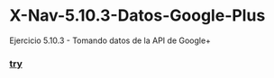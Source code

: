 # X-Nav-5.10.3-Datos-Google-Plus
Ejercicio 5.10.3 - Tomando datos de la API de Google+

### [try](https://crisgh.github.io/X-Nav-5.10.3-Datos-Google-Plus/googleplus-activities.html)
